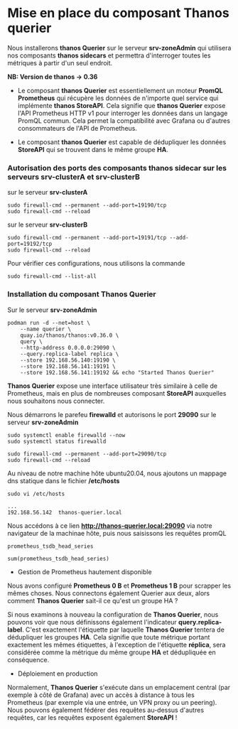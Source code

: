 # Mise en place du composant Thanos querier

Nous installerons **thanos Querier** sur le serveur **srv-zoneAdmin** qui utilisera nos composants **thanos sidecars** et permettra d'interroger toutes les métriques à partir d'un seul endroit.

**NB: Version de thanos -> 0.36**

- Le composant **thanos Querier** est essentiellement un moteur **PromQL Prometheus** qui récupère les données de n'importe quel service qui implémente **thanos StoreAPI**. Cela signifie que **thanos Querier** expose l'API Prometheus HTTP v1 pour interroger les données dans un langage PromQL commun. Cela permet la compatibilité avec Grafana ou d'autres consommateurs de l'API de Prometheus.

- Le composant **thanos Querier** est capable de dédupliquer les données **StoreAPI** qui se trouvent dans le même groupe **HA**.

### Autorisation des ports des composants thanos sidecar sur les serveurs srv-clusterA et srv-clusterB

sur le serveur **srv-clusterA**

```
sudo firewall-cmd --permanent --add-port=19190/tcp
sudo firewall-cmd --reload
```

sur le serveur **srv-clusterB**

```
sudo firewall-cmd --permanent --add-port=19191/tcp --add-port=19192/tcp
sudo firewall-cmd --reload
```

Pour vérifier ces configurations, nous utilisons la commande

```
sudo firewall-cmd --list-all
```

### Installation du composant Thanos Querier

Sur le serveur **srv-zoneAdmin**

```
podman run -d --net=host \
    --name querier \
    quay.io/thanos/thanos:v0.36.0 \
    query \
    --http-address 0.0.0.0:29090 \
    --query.replica-label replica \
    --store 192.168.56.140:19190 \
    --store 192.168.56.141:19191 \
    --store 192.168.56.141:19192 && echo "Started Thanos Querier"
```

**Thanos Querier** expose une interface utilisateur très similaire à celle de Prometheus, mais en plus de nombreuses composant **StoreAPI** auxquelles nous souhaitons nous connecter.

Nous démarrons le parefeu **firewalld** et autorisons le port **29090** sur le serveur **srv-zoneAdmin**

```
sudo systemctl enable firewalld --now
sudo systemctl status firewalld
```

```
sudo firewall-cmd --permanent --add-port=29090/tcp
sudo firewall-cmd --reload
```

Au niveau de notre machine hôte ubuntu20.04, nous ajoutons un mappage dns statique dans le fichier **/etc/hosts**

```
sudo vi /etc/hosts
```

```
...
192.168.56.142  thanos-querier.local
```

Nous accédons à ce lien **http://thanos-querier.local:29090** via notre navigateur de la machinae hôte, puis nous saisissons les requêtes promQL

```
prometheus_tsdb_head_series
```

```
sum(prometheus_tsdb_head_series)
```

- Gestion de Prometheus hautement disponible

Nous avons configuré **Prometheus 0 B** et **Prometheus 1 B** pour scrapper les mêmes choses. Nous connectons également Querier aux deux, alors comment **Thanos Querier** sait-il ce qu'est un groupe HA ?

Si nous examinons à nouveau la configuration de **Thanos Querier**, nous pouvons voir que nous définissons également l'indicateur **query.replica-label**. C'est exactement l'étiquette par laquelle **Thanos Querier** tentera de dédupliquer les groupes **HA**. Cela signifie que toute métrique portant exactement les mêmes étiquettes, à l'exception de l'étiquette **réplica**, sera considérée comme la métrique du même groupe **HA** et dédupliquée en conséquence.

- Déploiement en production

Normalement, **Thanos Querier** s'exécute dans un emplacement central (par exemple à côté de Grafana) avec un accès à distance à tous les Prometheus (par exemple via une entrée, un VPN proxy ou un peering). <br>
Nous pouvons également fédérer des requêtes au-dessus d'autres requêtes, car les requêtes exposent également **StoreAPI** !